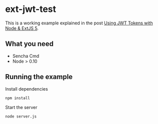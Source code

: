 # ext-jwt-test

This is a working example explained in the post [Using JWT Tokens with Node & ExtJS 5](https://elmasse.io/nodejs/using-jwt-with-extjs.html).

## What you need

- Sencha Cmd 
- Node > 0.10

## Running the example

Install dependencies

```
npm install

```

Start the server

```
node server.js

```
